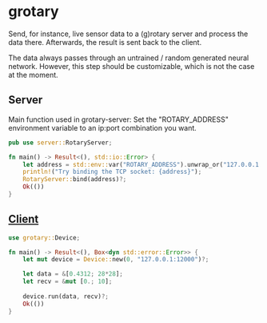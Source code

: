 # grotary

Send, for instance, live sensor data to a (g)rotary server and process the data there. Afterwards, the result is sent back to the client.

The data always passes through an untrained / random generated neural network. However, this step should be customizable, which is not the case at the moment.

## Server

Main function used in grotary-server:
Set the "ROTARY_ADDRESS" environment variable to an ip:port combination you want.
```rust
pub use server::RotaryServer;

fn main() -> Result<(), std::io::Error> {
    let address = std::env::var("ROTARY_ADDRESS").unwrap_or("127.0.0.1:12000".into());
    println!("Try binding the TCP socket: {address}");
    RotaryServer::bind(address)?;
    Ok(())
}
```

## [Client]
[Client]: https://github.com/elftausend/grotary/tree/main/grotary

```rust
use grotary::Device;

fn main() -> Result<(), Box<dyn std::error::Error>> {
    let mut device = Device::new(0, "127.0.0.1:12000")?;

    let data = &[0.4312; 28*28];
    let recv = &mut [0.; 10];
    
    device.run(data, recv)?;
    Ok(())
}
```